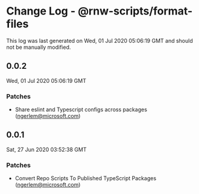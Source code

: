 # Change Log - @rnw-scripts/format-files

This log was last generated on Wed, 01 Jul 2020 05:06:19 GMT and should not be manually modified.

<!-- Start content -->

## 0.0.2

Wed, 01 Jul 2020 05:06:19 GMT

### Patches

- Share eslint and Typescript configs across packages (ngerlem@microsoft.com)

## 0.0.1

Sat, 27 Jun 2020 03:52:38 GMT

### Patches

- Convert Repo Scripts To Published TypeScript Packages (ngerlem@microsoft.com)
